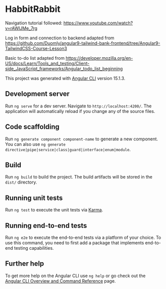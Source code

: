# HabbitRabbit

Navigation tutorial followed: https://www.youtube.com/watch?v=rAWlJMe_7rg  

Log in form and connection to backend adapted from https://github.com/Duomly/angular9-tailwind-bank-frontend/tree/Angular9-TailwindCSS-Course-Lesson3

Basic to-do list adapted from https://developer.mozilla.org/en-US/docs/Learn/Tools_and_testing/Client-side_JavaScript_frameworks/Angular_todo_list_beginning

This project was generated with [Angular CLI](https://github.com/angular/angular-cli) version 15.1.3.

## Development server

Run `ng serve` for a dev server. Navigate to `http://localhost:4200/`. The application will automatically reload if you change any of the source files.

## Code scaffolding

Run `ng generate component component-name` to generate a new component. You can also use `ng generate directive|pipe|service|class|guard|interface|enum|module`.

## Build

Run `ng build` to build the project. The build artifacts will be stored in the `dist/` directory.

## Running unit tests

Run `ng test` to execute the unit tests via [Karma](https://karma-runner.github.io).

## Running end-to-end tests

Run `ng e2e` to execute the end-to-end tests via a platform of your choice. To use this command, you need to first add a package that implements end-to-end testing capabilities.

## Further help

To get more help on the Angular CLI use `ng help` or go check out the [Angular CLI Overview and Command Reference](https://angular.io/cli) page.
